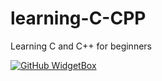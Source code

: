 # learning-C-CPP
Learning C and  C++ for beginners

[![GitHub WidgetBox](https://github-widgetbox.vercel.app/api/profile?username=pal-sandeep&data=followers,repositories,stars,commits)](https://github.com/pal-sandeep)
